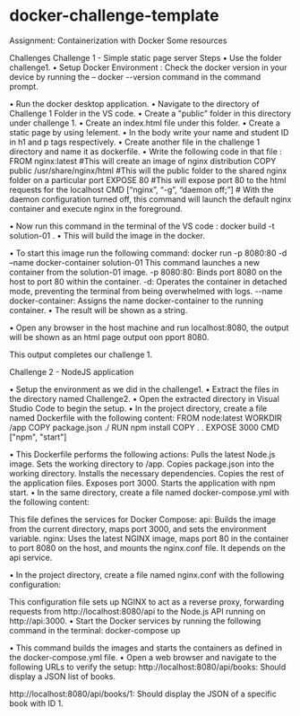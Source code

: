 # docker-challenge-template

Assignment: Containerization with Docker
Some resources

Challenges
Challenge 1 - Simple static page server
Steps
• Use the folder challenge1.
• Setup Docker Environment : Check the docker version in your device by running the – docker --version command in the command prompt.

• Run the docker desktop application.
• Navigate to the directory of Challenge 1 Folder in the VS code.
• Create a "public" folder in this directory under challenge 1.
• Create an index.html file under this folder.
• Create a static page by using !element.
• In the body write your name and student ID in h1 and p tags respectively.
• Create another file in the challenge 1 directory and name it as dockerfile.
• Write the following code in that file : FROM nginx:latest #This will create an image of nginx distribution
COPY public /usr/share/nginx/html #This will the public folder to the shared nginx folder on a particular port
EXPOSE 80 #This will expose port 80 to the html requests for the localhost
CMD [“nginx”, “-g”, “daemon off;”] # With the daemon configuration turned off, this command will launch the default nginx container and execute nginx in the foreground.

• Now run this command in the terminal of the VS code : docker build -t solution-01 .
• This will build the image in the docker.

• To start this image run the following command:
docker run -p 8080:80 -d –name docker-container solution-01
This command launches a new container from the solution-01 image.
-p 8080:80: Binds port 8080 on the host to port 80 within the container.
-d: Operates the container in detached mode, preventing the terminal from being overwhelmed with logs.
--name docker-container: Assigns the name docker-container to the running container.
• The result will be shown as a string.

• Open any browser in the host machine and run localhost:8080, the output will be shown as an html page output oon pport 8080.

This output completes our challenge 1.

Challenge 2 - NodeJS application

• Setup the environment as we did in the challenge1.
• Extract the files in the directory named Challenge2.
• Open the extracted directory in Visual Studio Code to begin the setup.
• In the project directory, create a file named Dockerfile with the following content:
FROM node:latest
WORKDIR /app
COPY package.json ./
RUN npm install
COPY . .
EXPOSE 3000
CMD ["npm", "start"]

• This Dockerfile performs the following actions:
Pulls the latest Node.js image.
Sets the working directory to /app.
Copies package.json into the working directory.
Installs the necessary dependencies.
Copies the rest of the application files.
Exposes port 3000.
Starts the application with npm start.
• In the same directory, create a file named docker-compose.yml with the following content:

This file defines the services for Docker Compose:
api: Builds the image from the current directory, maps port 3000, and sets the environment variable.
nginx: Uses the latest NGINX image, maps port 80 in the container to port 8080 on the host, and mounts the nginx.conf file. It depends on the api service.

• In the project directory, create a file named nginx.conf with the following configuration:

This configuration file sets up NGINX to act as a reverse proxy, forwarding requests from http://localhost:8080/api to the Node.js API running on http://api:3000.
• Start the Docker services by running the following command in the terminal:
docker-compose up

• This command builds the images and starts the containers as defined in the docker-compose.yml file.
• Open a web browser and navigate to the following URLs to verify the setup:
http://localhost:8080/api/books: Should display a JSON list of books.

http://localhost:8080/api/books/1: Should display the JSON of a specific book with ID 1.
